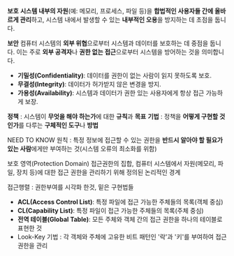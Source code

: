 **보호**
**시스템 내부의 자원**(예: 메모리, 프로세스, 파일 등)을 **합법적인 사용자들 간에 올바르게 관리**하고, 시스템 내에서 발생할 수 있는 **내부적인 오용**을 방지하는 데 초점을 둡니다.

**보안**
컴퓨터 시스템의 **외부 위협**으로부터 시스템과 데이터를 보호하는 데 중점을 둡니다. 이는 주로 **외부 공격자**나 **권한 없는 접근**으로부터 시스템을 방어하는 것을 의미합니다.

- **기밀성(Confidentiality)**: 데이터를 권한이 없는 사람이 읽지 못하도록 보호.
- **무결성(Integrity)**: 데이터가 허가받지 않은 변경을 방지.
- **가용성(Availability)**: 시스템과 데이터가 권한 있는 사용자에게 항상 접근 가능하게 보장.

**정책** : 시스템이 **무엇을 해야 하는가**에 대한 **규칙**과 **목표**
**기법** : 정책을 **어떻게 구현할 것인가**를 다루는 **구체적인 도구**나 **방법**

NEED TO KNOW 원칙 : 특정 정보에 접근할 수 있는 권한을 **반드시 알아야 할 필요가 있는 사람**에게만 부여하는 것(시스템 오류의 최소화를 위함)

보호 영역(Protection Domain)
접근권한의 집합, 컴퓨터 시스템에서 자원(메모리, 파일, 장치 등)에 대한 접근 권한을 관리하기 위해 정의된 논리적인 경계

접근행렬 : 권한부여를 시각화 한것, 밑은 구현법들

- **ACL(Access Control List)**: 특정 파일에 접근 가능한 주체들의 목록(객체 중심)
- **CL(Capability List)**: 특정 파일이 접근 가능한 주체들의 목록(주체 중심)
- **전역 테이블(Global Table)**: 모든 주체와 객체 간의 접근 권한을 하나의 테이블로 표현한 것
- Look-Key 기법 : 각 객체와 주체에 고유한 비트 패턴인 '락'과 '키'를 부여하여 접근 권한을 관리